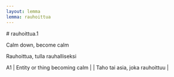 ```yaml
---
layout: lemma
lemma: rauhoittua
---
```


<div class="sense">
# <span class="sensename">rauhoittua.1</span>

<span class="description">Calm down, become calm</span>

<span class="description">Rauhoittua, tulla rauhalliseksi</span>

A1 | Entity or thing becoming calm |   | Taho tai asia, joka rauhoittuu |  

</div>

